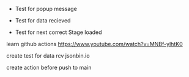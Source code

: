 - Test for popup message

- Test for data recieved

- Test for next correct Stage loaded

learn github actions
https://www.youtube.com/watch?v=MNBf-ylhtK0 

create test for data rcv jsonbin.io

create action before push to main